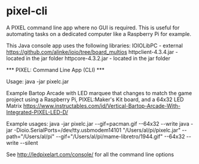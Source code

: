 pixel-cli
=====================

A PIXEL command line app where no GUI is required.
This is useful for automating tasks on a dedicated computer like a Raspberry Pi for example.

This Java console app uses the following libraries:
IOIOLibPC - external https://github.com/alinke/ioio/tree/board_multios
httpclient-4.3.4.jar - located in the jar folder
httpcore-4.3.2.jar - located in the jar folder

*** PIXEL: Command Line App (CLI) ***

Usage:
java -jar pixelc.jar <options>

Example Bartop Arcade with LED marquee that changes to match the game project using a Raspberry Pi, PIXEL:Maker's Kit board, and a 64x32 LED Matrix https://www.instructables.com/id/Vertical-Bartop-Arcade-With-Integrated-PIXEL-LED-D/

Example usages:
java -jar pixelc.jar --gif=pacman.gif --64x32 --write
java -jar -Dioio.SerialPorts=/dev/tty.usbmodem14101 "/Users/al/pi/pixelc.jar" --path="/Users/al/pi" --gif="/Users/al/pi/mame-libretro/1944.gif" --64x32 --write --silent

See http://ledpixelart.com/console/ for all the command line options

